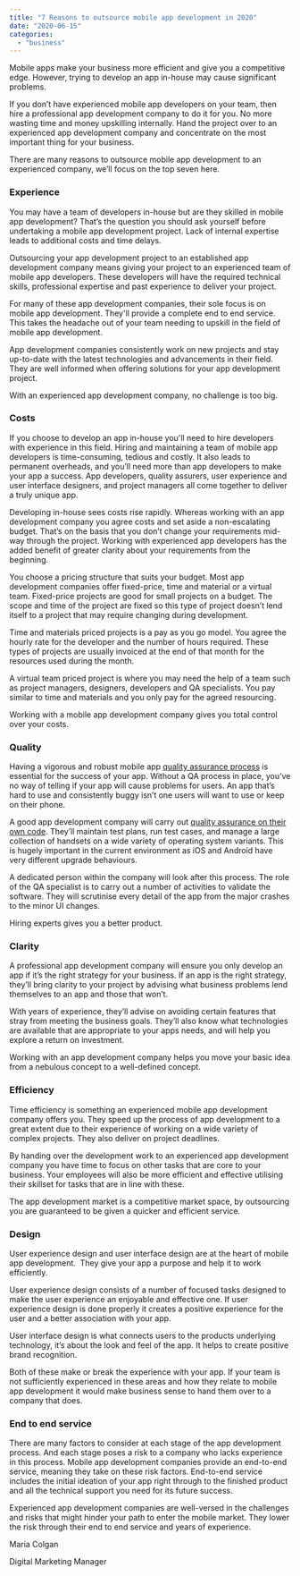 ```yaml
---
title: "7 Reasons to outsource mobile app development in 2020"
date: "2020-06-15"
categories: 
  - "business"
---
```


Mobile apps make your business more efficient and give you a competitive edge. However, trying to develop an app in-house may cause significant problems.

If you don’t have experienced mobile app developers on your team, then hire a professional app development company to do it for you. No more wasting time and money upskilling internally. Hand the project over to an experienced app development company and concentrate on the most important thing for your business.

There are many reasons to outsource mobile app development to an experienced company, we’ll focus on the top seven here.

### **Experience**

You may have a team of developers in-house but are they skilled in mobile app development? That’s the question you should ask yourself before undertaking a mobile app development project. Lack of internal expertise leads to additional costs and time delays.

Outsourcing your app development project to an established app development company means giving your project to an experienced team of mobile app developers. These developers will have the required technical skills, professional expertise and past experience to deliver your project.

For many of these app development companies, their sole focus is on mobile app development. They'll provide a complete end to end service. This takes the headache out of your team needing to upskill in the field of mobile app development.

App development companies consistently work on new projects and stay up-to-date with the latest technologies and advancements in their field. They are well informed when offering solutions for your app development project.

With an experienced app development company, no challenge is too big.

### **Costs**

If you choose to develop an app in-house you'll need to hire developers with experience in this field. Hiring and maintaining a team of mobile app developers is time-consuming, tedious and costly. It also leads to permanent overheads, and you’ll need more than app developers to make your app a success. App developers, quality assurers, user experience and user interface designers, and project managers all come together to deliver a truly unique app.

Developing in-house sees costs rise rapidly. Whereas working with an app development company you agree costs and set aside a non-escalating budget. That’s on the basis that you don’t change your requirements mid-way through the project. Working with experienced app developers has the added benefit of greater clarity about your requirements from the beginning.

You choose a pricing structure that suits your budget. Most app development companies offer fixed-price, time and material or a virtual team. Fixed-price projects are good for small projects on a budget. The scope and time of the project are fixed so this type of project doesn’t lend itself to a project that may require changing during development.

Time and materials priced projects is a pay as you go model. You agree the hourly rate for the developer and the number of hours required. These types of projects are usually invoiced at the end of that month for the resources used during the month.

A virtual team priced project is where you may need the help of a team such as project managers, designers, developers and QA specialists. You pay similar to time and materials and you only pay for the agreed resourcing.

Working with a mobile app development company gives you total control over your costs.

### **Quality**

Having a vigorous and robust mobile app [quality assurance process](https://tapadoo.com/the-importance-of-app-quality-assurance/) is essential for the success of your app. Without a QA process in place, you’ve no way of telling if your app will cause problems for users. An app that’s hard to use and consistently buggy isn’t one users will want to use or keep on their phone. 

A good app development company will carry out [quality assurance on their own code](https://tapadoo.com/mobile-app-quality-assurance-infographic/). They’ll maintain test plans, run test cases, and manage a large collection of handsets on a wide variety of operating system variants. This is hugely important in the current environment as iOS and Android have very different upgrade behaviours.

A dedicated person within the company will look after this process. The role of the QA specialist is to carry out a number of activities to validate the software. They will scrutinise every detail of the app from the major crashes to the minor UI changes.

Hiring experts gives you a better product. 

### **Clarity**

A professional app development company will ensure you only develop an app if it’s the right strategy for your business. If an app is the right strategy, they’ll bring clarity to your project by advising what business problems lend themselves to an app and those that won’t.

With years of experience, they’ll advise on avoiding certain features that stray from meeting the business goals. They’ll also know what technologies are available that are appropriate to your apps needs, and will help you explore a return on investment. 

Working with an app development company helps you move your basic idea from a nebulous concept to a well-defined concept.

### **Efficiency**

Time efficiency is something an experienced mobile app development company offers you. They speed up the process of app development to a great extent due to their experience of working on a wide variety of complex projects. They also deliver on project deadlines.

By handing over the development work to an experienced app development company you have time to focus on other tasks that are core to your business. Your employees will also be more efficient and effective utilising their skillset for tasks that are in line with these. 

The app development market is a competitive market space, by outsourcing you are guaranteed to be given a quicker and efficient service.

### **Design**

User experience design and user interface design are at the heart of mobile app development.  They give your app a purpose and help it to work efficiently. 

User experience design consists of a number of focused tasks designed to make the user experience an enjoyable and effective one. If user experience design is done properly it creates a positive experience for the user and a better association with your app.

User interface design is what connects users to the products underlying technology, it’s about the look and feel of the app. It helps to create positive brand recognition.

Both of these make or break the experience with your app. If your team is not sufficiently experienced in these areas and how they relate to mobile app development it would make business sense to hand them over to a company that does. 

### **End to end service**

There are many factors to consider at each stage of the app development process. And each stage poses a risk to a company who lacks experience in this process. Mobile app development companies provide an end-to-end service, meaning they take on these risk factors. End-to-end service includes the initial ideation of your app right through to the finished product and all the technical support you need for its future success.

Experienced app development companies are well-versed in the challenges and risks that might hinder your path to enter the mobile market. They lower the risk through their end to end service and years of experience. 

Maria Colgan

Digital Marketing Manager
